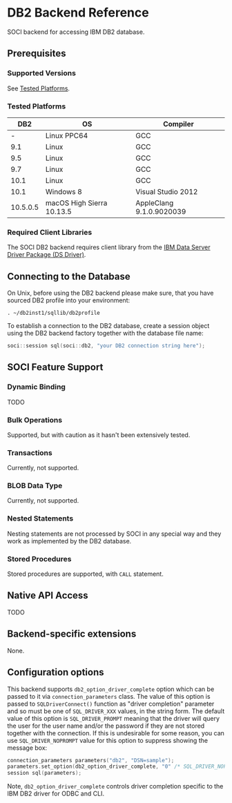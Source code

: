 # DB2 Backend Reference

SOCI backend for accessing IBM DB2 database.

## Prerequisites

### Supported Versions

See [Tested Platforms](#tested-platforms).

### Tested Platforms

|DB2 |OS|Compiler|
|--- |--- |--- |
|-|Linux PPC64|GCC|
|9.1|Linux|GCC|
|9.5|Linux|GCC|
|9.7|Linux|GCC|
|10.1|Linux|GCC|
|10.1|Windows 8|Visual Studio 2012|
|10.5.0.5|macOS High Sierra 10.13.5|AppleClang 9.1.0.9020039|

### Required Client Libraries

The SOCI DB2 backend requires client library from the [IBM Data Server Driver Package (DS Driver)](https://www-01.ibm.com/support/docview.wss?uid=swg21385217).

## Connecting to the Database

On Unix, before using the DB2 backend please make sure, that you have sourced DB2 profile into your environment:

```console
. ~/db2inst1/sqllib/db2profile
```

To establish a connection to the DB2 database, create a session object using the DB2
backend factory together with the database file name:

```cpp
soci::session sql(soci::db2, "your DB2 connection string here");
```

## SOCI Feature Support

### Dynamic Binding

TODO

### Bulk Operations

Supported, but with caution as it hasn't been extensively tested.

### Transactions

Currently, not supported.

### BLOB Data Type

Currently, not supported.

### Nested Statements

Nesting statements are not processed by SOCI in any special way and they work as implemented
by the DB2 database.

### Stored Procedures

Stored procedures are supported, with `CALL` statement.

## Native API Access

TODO

## Backend-specific extensions

None.

## Configuration options

This backend supports `db2_option_driver_complete` option which can be passed to it via
`connection_parameters` class. The value of this option is passed to `SQLDriverConnect()`
function as "driver completion" parameter and so must be one of `SQL_DRIVER_XXX` values,
in the string form. The default value of this option is `SQL_DRIVER_PROMPT` meaning
that the driver will query the user for the user name and/or the password if they are
not stored together with the connection. If this is undesirable for some reason,
you can use `SQL_DRIVER_NOPROMPT` value for this option to suppress showing the message box:

```cpp
connection_parameters parameters("db2", "DSN=sample");
parameters.set_option(db2_option_driver_complete, "0" /* SQL_DRIVER_NOPROMPT */);
session sql(parameters);
```

Note, `db2_option_driver_complete` controls driver completion specific to the IBM DB2 driver
for ODBC and CLI.
